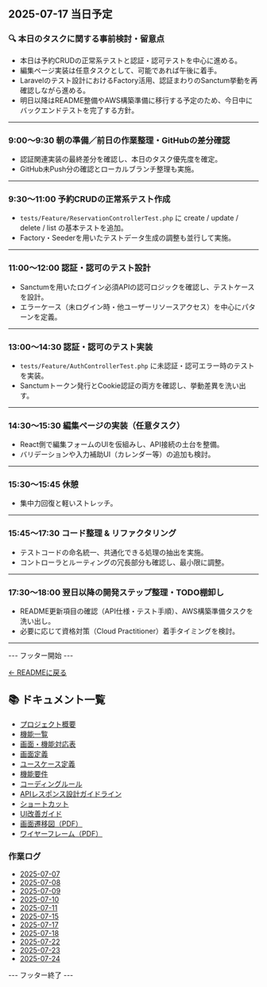 ## 2025-07-17 当日予定

### 🔍 本日のタスクに関する事前検討・留意点
- 本日は予約CRUDの正常系テストと認証・認可テストを中心に進める。
- 編集ページ実装は任意タスクとして、可能であれば午後に着手。
- Laravelのテスト設計におけるFactory活用、認証まわりのSanctum挙動を再確認しながら進める。
- 明日以降はREADME整備やAWS構築準備に移行する予定のため、今日中にバックエンドテストを完了する方針。

---

### 9:00〜9:30 朝の準備／前日の作業整理・GitHubの差分確認  
- 認証関連実装の最終差分を確認し、本日のタスク優先度を確定。  
- GitHub未Push分の確認とローカルブランチ整理も実施。  

---

### 9:30〜11:00 予約CRUDの正常系テスト作成  
- `tests/Feature/ReservationControllerTest.php` に create / update / delete / list の基本テストを追加。  
- Factory・Seederを用いたテストデータ生成の調整も並行して実施。  

---

### 11:00〜12:00 認証・認可のテスト設計  
- Sanctumを用いたログイン必須APIの認可ロジックを確認し、テストケースを設計。  
- エラーケース（未ログイン時・他ユーザーリソースアクセス）を中心にパターンを定義。  

---

### 13:00〜14:30 認証・認可のテスト実装  
- `tests/Feature/AuthControllerTest.php` に未認証・認可エラー時のテストを実装。  
- Sanctumトークン発行とCookie認証の両方を確認し、挙動差異を洗い出す。  

---

### 14:30〜15:30 編集ページの実装（任意タスク）  
- React側で編集フォームのUIを仮組みし、API接続の土台を整備。  
- バリデーションや入力補助UI（カレンダー等）の追加も検討。  

---

### 15:30〜15:45 休憩  
- 集中力回復と軽いストレッチ。

---

### 15:45〜17:30 コード整理 & リファクタリング  
- テストコードの命名統一、共通化できる処理の抽出を実施。  
- コントローラとルーティングの冗長部分も確認し、最小限に調整。  

---

### 17:30〜18:00 翌日以降の開発ステップ整理・TODO棚卸し  
- README更新項目の確認（API仕様・テスト手順）、AWS構築準備タスクを洗い出し。  
- 必要に応じて資格対策（Cloud Practitioner）着手タイミングを検討。  

---

--- フッター開始 ---

[← READMEに戻る](../../README.md)

## 📚 ドキュメント一覧

- [プロジェクト概要](../project-overview.md)
- [機能一覧](../features.md)
- [画面・機能対応表](../function_screen_map.md)
- [画面定義](../screens.md)
- [ユースケース定義](../usecase_reserve.md)
- [機能要件](../functional_requirements.md)
- [コーディングルール](../coding-rules.md)
- [APIレスポンス設計ガイドライン](../api_response.md)
- [ショートカット](../shortcuts.md)
- [UI改善ガイド](../ui_improvement_guide.md)
- [画面遷移図（PDF）](../画面遷移図.pdf)
- [ワイヤーフレーム（PDF）](../ワイヤーフレーム.pdf)

### 作業ログ
- [2025-07-07](../logs/2025-07-07.md)
- [2025-07-08](../logs/2025-07-08.md)
- [2025-07-09](../logs/2025-07-09.md)
- [2025-07-10](../logs/2025-07-10.md)
- [2025-07-11](../logs/2025-07-11.md)
- [2025-07-15](../logs/2025-07-15.md)
- [2025-07-17](../logs/2025-07-17.md)
- [2025-07-18](../logs/2025-07-18.md)
- [2025-07-22](../logs/2025-07-22.md)
- [2025-07-23](../logs/2025-07-23.md)
- [2025-07-24](../logs/2025-07-24.md)

--- フッター終了 ---
